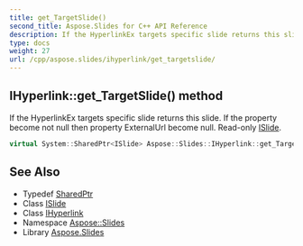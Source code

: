 ```yaml
---
title: get_TargetSlide()
second_title: Aspose.Slides for C++ API Reference
description: If the HyperlinkEx targets specific slide returns this slide. If the property become not null then property ExternalUrl become null. Read-only ISlide.
type: docs
weight: 27
url: /cpp/aspose.slides/ihyperlink/get_targetslide/
---
```

## IHyperlink::get_TargetSlide() method


If the HyperlinkEx targets specific slide returns this slide. If the property become not null then property ExternalUrl become null. Read-only [ISlide](../../islide/).

```cpp
virtual System::SharedPtr<ISlide> Aspose::Slides::IHyperlink::get_TargetSlide()=0
```

## See Also

* Typedef [SharedPtr](../../system/sharedptr/)
* Class [ISlide](../islide/)
* Class [IHyperlink](./)
* Namespace [Aspose::Slides](../)
* Library [Aspose.Slides](../../)